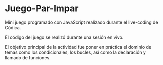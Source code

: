 # Juego-Par-Impar
Mini juego programado con JavaScript realizado durante el live-coding de Códica.

El código del juego se realizó durante una sesión en vivo. 

El objetivo principal de la actividad fue poner en práctica el dominio de temas como los condicionales, los bucles, así como la declaración y llamado de funciones.
